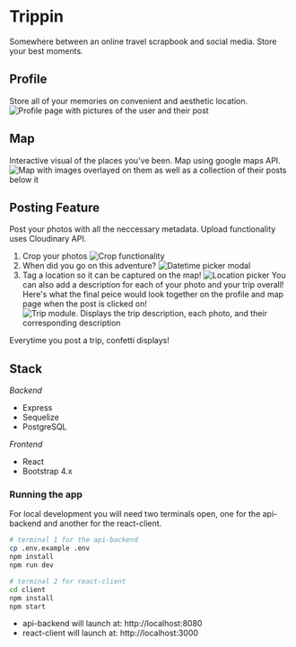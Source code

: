 # Trippin
Somewhere between an online travel scrapbook and social media. Store your best moments. 

## Profile
Store all of your memories on convenient and aesthetic location.
![Profile page with pictures of the user and their post](https://github.com/Shahzzoda/Trippin/blob/master/pictures/profile.png)

## Map
Interactive visual of the places you've been. Map using google maps API.
![Map with images overlayed on them as well as a collection of their posts below it](https://github.com/Shahzzoda/Trippin/blob/master/pictures/map.png)

## Posting Feature
Post your photos with all the neccessary metadata. Upload functionality uses Cloudinary API.
1. Crop your photos
![Crop functionality](https://github.com/Shahzzoda/Trippin/blob/master/pictures/crop.png)
2. When did you go on this adventure?
![Datetime picker modal](https://github.com/Shahzzoda/Trippin/blob/master/pictures/timestamp.png)
3. Tag a location so it can be captured on the map!
![Location picker](https://github.com/Shahzzoda/Trippin/blob/master/pictures/location.png)
You can also add a description for each of your photo and your trip overall! Here's what the final peice would look together on the profile and map page when the post is clicked on!
![Trip module. Displays the trip description, each photo, and their corresponding description](https://github.com/Shahzzoda/Trippin/blob/master/pictures/postmeta.png)

Everytime you post a trip, confetti displays!

## Stack
*Backend*
- Express
- Sequelize
- PostgreSQL

*Frontend*
- React 
- Bootstrap 4.x 


### Running the app

For local development you will need two terminals open, one for the api-backend and another for the react-client.


```bash
# terminal 1 for the api-backend 
cp .env.example .env
npm install
npm run dev
```

```bash
# terminal 2 for react-client 
cd client
npm install
npm start
```

- api-backend will launch at: http://localhost:8080
- react-client will launch at: http://localhost:3000

